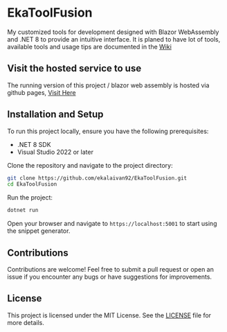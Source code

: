 # EkaToolFusion
My customized tools for development designed with Blazor WebAssembly and .NET 8 to provide an intuitive interface. It is planed to have lot of tools, available tools and usage tips are documented in the [Wiki](https://github.com/ekalaivan92/EkaToolFusion/wiki#tools)

## Visit the hosted service to use
The running version of this project / blazor web assembly is hosted via github pages, [Visit Here](https://tools.ekalaivan.net/)

## Installation and Setup

To run this project locally, ensure you have the following prerequisites:

- .NET 8 SDK
- Visual Studio 2022 or later

Clone the repository and navigate to the project directory:

```sh
git clone https://github.com/ekalaivan92/EkaToolFusion.git
cd EkaToolFusion
```

Run the project:

```sh
dotnet run
```

Open your browser and navigate to `https://localhost:5001` to start using the snippet generator.

## Contributions

Contributions are welcome! Feel free to submit a pull request or open an issue if you encounter any bugs or have suggestions for improvements.

## License

This project is licensed under the MIT License. See the [LICENSE](LICENSE) file for more details.

